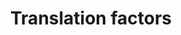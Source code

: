 ---
annotations:
- type: Pathway Ontology
  value: translation pathway
authors:
- MaintBot
- Mkutmon
- Eweitz
description: Protein synthesis is the ultimate step of gene expression and a key control
  point for regulation. In particular, it enables cells to rapidly manipulate protein
  production without new mRNA synthesis, processing, or export. This pathway gives
  an overview of the translation factors involved in this process.
last-edited: 2021-05-21
organisms:
- Bos taurus
redirect_from:
- /index.php/Pathway:WP965
- /instance/WP965
schema-jsonld:
- '@context': https://schema.org/
  '@id': https://wikipathways.github.io/pathways/WP965.html
  '@type': Dataset
  creator:
    '@type': Organization
    name: WikiPathways
  description: Protein synthesis is the ultimate step of gene expression and a key
    control point for regulation. In particular, it enables cells to rapidly manipulate
    protein production without new mRNA synthesis, processing, or export. This pathway
    gives an overview of the translation factors involved in this process.
  keywords:
  - EEF1D
  - EIF4EBP2
  - EIF5
  - EIF2B4
  - EIF3I
  - EIF2S2
  - EEF1A1
  - EIF2AK1
  - EIF2B2
  - EIF4G3
  - EIF6
  - PABPC1
  - EIF4EBP3
  - EIF5B
  - EIF1
  - EIF2AK2
  - EIF4G1
  - EIF4E
  - EIF3A
  - PAIP1
  - EIF3H
  - EIF2S3
  - EEF1B
  - EIF2AK3
  - ETF1
  - EEF1A2
  - EIF3E
  - EIF2B3
  - CLUH
  - EEF2K
  - EIF3D
  - EIF5A
  - EIF2B1
  - EIF3G
  - EIF4A2
  - EIF3F
  - EIF1AY
  - EIF4B
  - EIF2S1
  - EIF3J
  - EEF2
  - EIF4A1
  - GSPT2
  - EIF1AX
  - EIF2B5
  - EIF3B
  - EIF4EBP1
  - WBSCR1
  - EIF3C
  - EEF1G
  license: CC0
  name: Translation factors
seo: CreativeWork
title: Translation factors
wpid: WP965
---